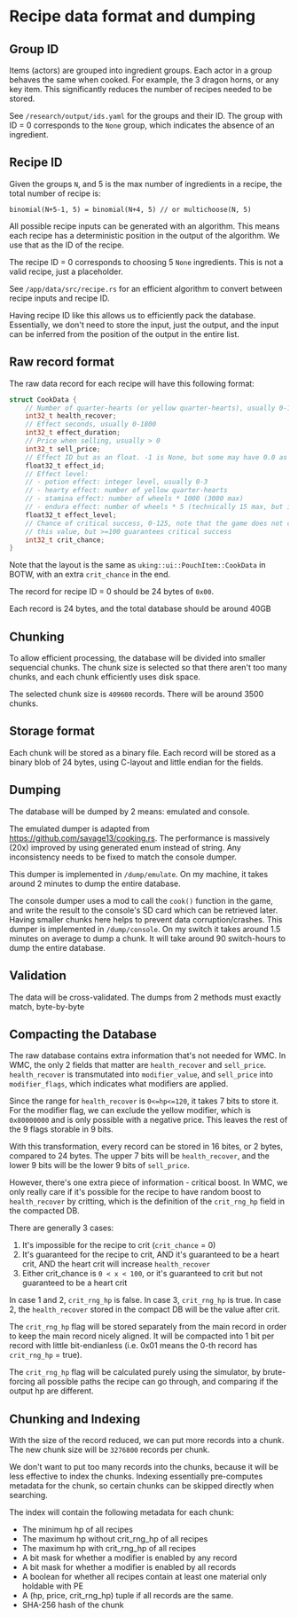 # Recipe data format and dumping

## Group ID
Items (actors) are grouped into ingredient groups. Each actor in a group
behaves the same when cooked. For example, the 3 dragon horns, or any key item.
This significantly reduces the number of recipes needed to be stored.

See `/research/output/ids.yaml` for the groups and their ID.
The group with ID = 0 corresponds to the `None` group, which indicates
the absence of an ingredient.

## Recipe ID
Given the groups `N`, and 5 is the max number of ingredients in a recipe,
the total number of recipe is:
```
binomial(N+5-1, 5) = binomial(N+4, 5) // or multichoose(N, 5)
```
All possible recipe inputs can be generated with an algorithm. This means
each recipe has a deterministic position in the output of the algorithm.
We use that as the ID of the recipe.

The recipe ID = 0 corresponds to choosing 5 `None` ingredients. 
This is not a valid recipe, just a placeholder.

See `/app/data/src/recipe.rs` for an efficient algorithm to convert between
recipe inputs and recipe ID.

Having recipe ID like this allows us to efficiently pack the database.
Essentially, we don't need to store the input, just the output, and the
input can be inferred from the position of the output in the entire list.

## Raw record format
The raw data record for each recipe will have this following format:
```c
struct CookData {
    // Number of quarter-hearts (or yellow quarter-hearts), usually 0-120
    int32_t health_recover;
    // Effect seconds, usually 0-1800
    int32_t effect_duration;
    // Price when selling, usually > 0
    int32_t sell_price;
    // Effect ID but as an float. -1 is None, but some may have 0.0 as None
    float32_t effect_id;
    // Effect level:
    // - potion effect: integer level, usually 0-3
    // - hearty effect: number of yellow quarter-hearts
    // - stamina effect: number of wheels * 1000 (3000 max)
    // - endura effect: number of wheels * 5 (technically 15 max, but in-game max is 12)
    float32_t effect_level;
    // Chance of critical success, 0-125, note that the game does not cap
    // this value, but >=100 guarantees critical success
    int32_t crit_chance;
}
```
Note that the layout is the same as `uking::ui::PouchItem::CookData` in
BOTW, with an extra `crit_chance` in the end.

The record for recipe ID = 0 should be 24 bytes of `0x00`.

Each record is 24 bytes, and the total database should be around 40GB

## Chunking
To allow efficient processing, the database will be divided into smaller
sequencial chunks. The chunk size is selected so that there aren't too many
chunks, and each chunk efficiently uses disk space.

The selected chunk size is `409600` records. There will be around 3500 chunks.

## Storage format
Each chunk will be stored as a binary file. Each record will be stored as 
a binary blob of 24 bytes, using C-layout and little endian for the fields.

## Dumping
The database will be dumped by 2 means: emulated and console.

The emulated dumper is adapted from https://github.com/savage13/cooking.rs.
The performance is massively (20x) improved by using generated enum instead of string.
Any inconsistency needs to be fixed to match the console dumper.

This dumper is implemented in `/dump/emulate`.
On my machine, it takes around 2 minutes to dump the entire database.

The console dumper uses a mod to call the `cook()` function in the game,
and write the result to the console's SD card which can be retrieved later.
Having smaller chunks here helps to prevent data corruption/crashes.
This dumper is implemented in `/dump/console`.
On my switch it takes around 1.5 minutes on average to dump a chunk.
It will take around 90 switch-hours to dump the entire database.

## Validation
The data will be cross-validated. The dumps from 2 methods must exactly match, byte-by-byte

## Compacting the Database
The raw database contains extra information that's not needed for WMC. In WMC, the only 2
fields that matter are `health_recover` and `sell_price`. `health_recover` is transmutated
into `modifier_value`, and `sell_price` into `modifier_flags`, which indicates what
modifiers are applied.

Since the range for `health_recover` is `0<=hp<=120`, it takes 7 bits to store it.
For the modifier flag, we can exclude the yellow modifier, which is `0x80000000` and is
only possible with a negative price. This leaves the rest of the 9 flags storable in 9 bits.

With this transformation, every record can be stored in 16 bites, or 2 bytes, compared to 24 bytes.
The upper 7 bits will be `health_recover`, and the lower 9 bits will be the lower 9 bits of `sell_price`.

However, there's one extra piece of information - critical boost. In WMC, we only really
care if it's possible for the recipe to have random boost to `health_recover` by critting,
which is the definition of the `crit_rng_hp` field in the compacted DB.

There are generally 3 cases:
1. It's impossible for the recipe to crit (`crit_chance` = 0)
2. It's guaranteed for the recipe to crit, AND it's guaranteed to be a heart crit, AND the heart crit will increase `health_recover`
3. Either crit_chance is `0 < x < 100`, or it's guaranteed to crit but not guaranteed to be a heart crit

In case 1 and 2, `crit_rng_hp` is false. In case 3, `crit_rng_hp` is true.
In case 2, the `health_recover` stored in the compact DB will be the value after crit.

The `crit_rng_hp` flag will be stored separately from the main record in order to keep
the main record nicely aligned. It will be compacted into 1 bit per record with little bit-endianless
(i.e. 0x01 means the 0-th record has `crit_rng_hp` = true).

The `crit_rng_hp` flag will be calculated purely using the simulator, by brute-forcing all possible
paths the recipe can go through, and comparing if the output hp are different.

## Chunking and Indexing
With the size of the record reduced, we can put more records into a chunk. The new chunk size
will be `3276800` records per chunk.

We don't want to put too many records into the chunks, because it will be less effective to index
the chunks. Indexing essentially pre-computes metadata for the chunk, so certain chunks can be skipped directly
when searching.

The index will contain the following metadata for each chunk:
- The minimum hp of all recipes
- The maximum hp without crit_rng_hp of all recipes
- The maximum hp with crit_rng_hp of all recipes
- A bit mask for whether a modifier is enabled by any record
- A bit mask for whether a modifier is enabled by all records
- A boolean for whether all recipes contain at least one material only holdable with PE
- A (hp, price, crit_rng_hp) tuple if all records are the same.
- SHA-256 hash of the chunk
